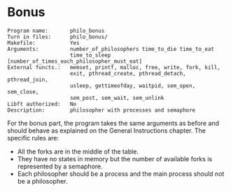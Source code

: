 # Bonus

```
Program name:		philo_bonus
Turn in files:		philo_bonus/
Makefile:			Yes
Arguments:			number_of_philosophers time_to_die time_to_eat
					time_to_sleep [number_of_times_each_philosopher_must_eat]
External functs.:	memset, printf, malloc, free, write, fork, kill,
					exit, pthread_create, pthread_detach, pthread_join,
					usleep, gettimeofday, waitpid, sem_open, sem_close,
					sem_post, sem_wait, sem_unlink
Libft authorized:	No
Description:		philosopher with processes and semaphore
```
For the bonus part, the program takes the same arguments as before and should
behave as explained on the General Instructions chapter. The specific rules are:

- All the forks are in the middle of the table.
- They have no states in memory but the number of available forks is represented by
    a semaphore.
- Each philosopher should be a process and the main process should not be a philosopher.